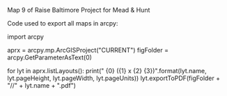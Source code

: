 Map 9 of Raise Baltimore Project for Mead & Hunt

Code used to export all maps in arcpy:

import arcpy

aprx = arcpy.mp.ArcGISProject("CURRENT")
figFolder = arcpy.GetParameterAsText(0)

for lyt in aprx.listLayouts():
    print(" {0} ({1} x {2} {3})".format(lyt.name, lyt.pageHeight, lyt.pageWidth, lyt.pageUnits))
    lyt.exportToPDF(figFolder + "//" + lyt.name + ".pdf")  
